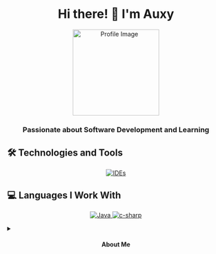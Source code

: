 <h1 align="center">Hi there! 👋 I'm Auxy</h1>
<p align="center">
  <img src="https://avatars.githubusercontent.com/u/115661100?v=4" alt="Profile Image" width="200" />
</p>
<h3 align="center">Passionate about Software Development and Learning</h3>

## 🛠️ Technologies and Tools
<p align="center">
  <a href="https://skillicons.dev">
    <img src="https://skillicons.dev/icons?i=idea,visualstudio" alt="IDEs" />
  </a>
</p>

## 💻 Languages I Work With
<p align="center">
  <a href="https://skillicons.dev">
    <img src="https://skillicons.dev/icons?i=java" alt="Java" />
      <img src="https://skillicons.dev/icons?i=c-sharp" alt="c-sharp" />
  </a>
</p>

<details>
  <summary>
    <h4 align="center">About Me</h4>
  </summary>
  <p align="center">
    Hey there! 👋 I'm Auxy, a passionate software developer who dosent love to explore new technologies and build amazing things. I dont have strong interest in solving complex problems and continuously enhancing my not existing skills. While I may be new to the coding scene and a absoloute noname, I'm autistic and not dedicated to learning and growing every day
   Let's connect and learn from each other! Please dont reach out.
  </p>
</details>
